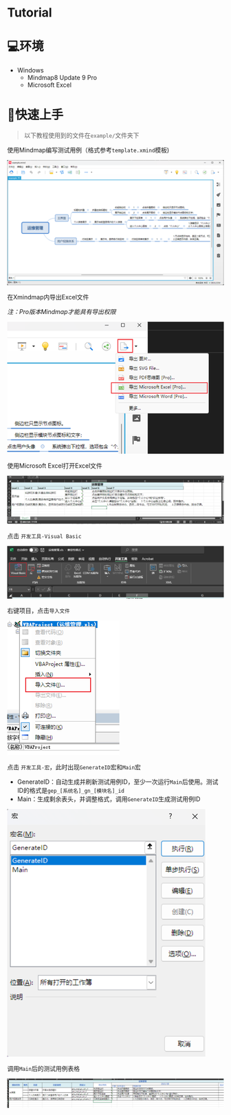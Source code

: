 # Tutorial
# 💻环境
- Windows
    - Mindmap8 Update 9 Pro
    - Microsoft Excel

# 🚧快速上手
>以下教程使用到的文件在`example/`文件夹下

使用Mindmap编写测试用例（格式参考`template.xmind`模板)

![](../pic/1.png)

在Xmindmap内导出Excel文件

*注：Pro版本Mindmap才能具有导出权限*

![](../pic/2.png)

使用Microsoft Excel打开Excel文件

![](../pic/3.png)

点击 `开发工具-Visual Basic`

![](../pic/4.png)

右键项目，点击`导入文件`

![](../pic/5.png)

点击 `开发工具-宏`，此时出现`GenerateID`宏和`Main`宏

- GenerateID：自动生成并刷新测试用例ID，至少一次运行`Main`后使用。测试ID的格式是`gep_[系统名]_gn_[模块名]_id`
- Main：生成剩余表头，并调整格式，调用`GenerateID`生成测试用例ID

![](../pic/6.png)

调用`Main`后的测试用例表格

![](../pic/7.png)